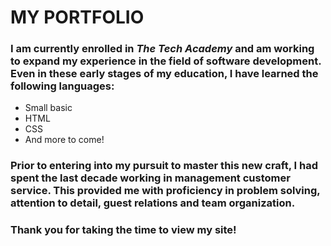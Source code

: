 # MY PORTFOLIO 
### I am currently enrolled in _The Tech Academy_ and am working to expand my experience in the field of software development. Even in these early stages of my education, I have learned the following languages: 
- Small basic 
- HTML 
- CSS
- And more to come!
###
### Prior to entering into my pursuit to master this new craft, I had spent the last decade working in management customer service. This provided me with proficiency in problem solving, attention to detail, guest relations and team organization. 
###
### Thank you for taking the time to view my site!
